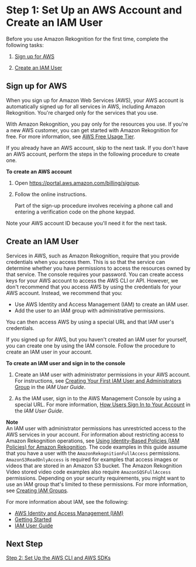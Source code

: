 # Step 1: Set Up an AWS Account and Create an IAM User<a name="setting-up"></a>

Before you use Amazon Rekognition for the first time, complete the following tasks:

1. [Sign up for AWS](#setting-up-signup)

1. [Create an IAM User](#setting-up-iam)

## Sign up for AWS<a name="setting-up-signup"></a>

When you sign up for Amazon Web Services \(AWS\), your AWS account is automatically signed up for all services in AWS, including Amazon Rekognition\. You're charged only for the services that you use\.

With Amazon Rekognition, you pay only for the resources you use\.  If you're a new AWS customer, you can get started with Amazon Rekognition for free\. For more information, see [AWS Free Usage Tier](https://aws.amazon.com//free/)\.

If you already have an AWS account, skip to the next task\. If you don't have an AWS account, perform the steps in the following procedure to create one\.

**To create an AWS account**

1. Open [https://portal\.aws\.amazon\.com/billing/signup](https://portal.aws.amazon.com/billing/signup)\.

1. Follow the online instructions\.

   Part of the sign\-up procedure involves receiving a phone call and entering a verification code on the phone keypad\.

Note your AWS account ID because you'll need it for the next task\.

## Create an IAM User<a name="setting-up-iam"></a>

Services in AWS, such as Amazon Rekognition, require that you provide credentials when you access them\. This is so that the service can determine whether you have permissions to access the resources owned by that service\. The console requires your password\. You can create access keys for your AWS account to access the AWS CLI or API\. However, we don't recommend that you access AWS by using the credentials for your AWS account\. Instead, we recommend that you:
+ Use AWS Identity and Access Management \(IAM\) to create an IAM user\.
+ Add the user to an IAM group with administrative permissions\.

You can then access AWS by using a special URL and that IAM user's credentials\.

If you signed up for AWS, but you haven't created an IAM user for yourself, you can create one by using the IAM console\. Follow the procedure to create an IAM user in your account\.

**To create an IAM user and sign in to the console**

1. Create an IAM user with administrator permissions in your AWS account\. For instructions, see [Creating Your First IAM User and Administrators Group](https://docs.aws.amazon.com/IAM/latest/UserGuide/getting-started_create-admin-group.html) in the *IAM User Guide*\.

1. As the IAM user, sign in to the AWS Management Console by using a special URL\. For more information, [How Users Sign In to Your Account](https://docs.aws.amazon.com/IAM/latest/UserGuide/getting-started_how-users-sign-in.html) in the *IAM User Guide*\.

**Note**  
An IAM user with administrator permissions has unrestricted access to the AWS services in your account\. For information about restricting access to Amazon Rekognition operations, see [Using Identity\-Based Policies \(IAM Policies\) for Amazon Rekognition](using-identity-based-policies.md)\. The code examples in this guide assume that you have a user with the `AmazonRekognitionFullAccess` permissions\. `AmazonS3ReadOnlyAccess` is required for examples that access images or videos that are stored in an Amazon S3 bucket\. The Amazon Rekognition Video stored video code examples also require `AmazonSQSFullAccess` permissions\. Depending on your security requirements, you might want to use an IAM group that's limited to these permissions\. For more information, see [Creating IAM Groups](https://docs.aws.amazon.com/IAM/latest/UserGuide/id_groups_create.html)\.

For more information about IAM, see the following:
+ [AWS Identity and Access Management \(IAM\)](https://aws.amazon.com/iam/)
+ [Getting Started](https://docs.aws.amazon.com/IAM/latest/UserGuide/getting-started.html)
+ [IAM User Guide](https://docs.aws.amazon.com/IAM/latest/UserGuide/)

## Next Step<a name="setting-up-next-step-2"></a>

[Step 2: Set Up the AWS CLI and AWS SDKs](setup-awscli-sdk.md)